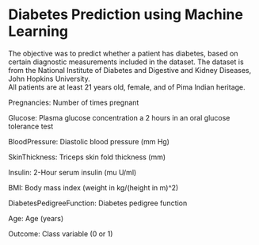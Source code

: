 # Diabetes Prediction using Machine Learning 
The objective was to predict whether a patient has diabetes, based on certain diagnostic
measurements included in the dataset. 
The dataset is from the National Institute of Diabetes and Digestive and Kidney Diseases, John Hopkins University.   
All patients are at least 21 years old, female, and of Pima Indian heritage.        




Pregnancies: Number of times pregnant   

Glucose: Plasma glucose concentration a 2 hours in an oral glucose tolerance test    

BloodPressure: Diastolic blood pressure (mm Hg)    

SkinThickness: Triceps skin fold thickness (mm)    

Insulin: 2-Hour serum insulin (mu U/ml)    

BMI: Body mass index (weight in kg/(height in m)^2)    

DiabetesPedigreeFunction: Diabetes pedigree function    

Age: Age (years)     

Outcome: Class variable (0 or 1)     

